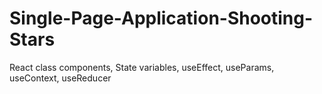 # Single-Page-Application-Shooting-Stars
React class components, State variables, useEffect, useParams, useContext, useReducer
